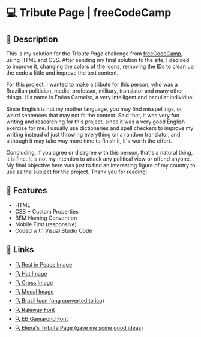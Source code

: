 # 💻 Tribute Page | freeCodeCamp

## 📖 Description

This is my solution for the *Tribute Page* challenge from [freeCodeCamp](https://www.freecodecamp.org/), using HTML and CSS. After sending my final solution to the site, I decided to improve it, changing the colors of the icons, removing the IDs to clean up the code a little and improve the text content.

For this project, I wanted to make a tribute for this person, who was a Brazilian politician, medic, professor, military, translator and many other things. His name is Enéas Carneiro, a very intelligent and peculiar individual.

Since English is not my mother language, you may find misspellings, or weird sentences that may not fit the context. Said that, it was very fun writing and researching for this project, since it was a very good English exercise for me. I usually use dictionaries and spell checkers to improve my writing instead of just throwing everything on a random translator, and, although it may take way more time to finish it, it's worth the effort.

Concluding, if you agree or disagree with this person, that's a natural thing, it is fine. It is not my intention to attack any political view or offend anyone. My final objective here was just to find an interesting figure of my country to use as the subject for the project. Thank you for reading!

## 🔨 Features

* HTML
* CSS + Custom Properties
* BEM Naming Convention
* Mobile First (responsive)
* Coded with Visual Studio Code

## 🔗 Links

* [🔍 Rest in Peace Image](http://www.clker.com/clipart-rest-in-peace-wings.html)
* [🔍 Hat Image](https://www.svgrepo.com/svg/416223/basic-education-ui)
* [🔍 Cross Image](https://www.svgrepo.com/svg/310753/doctor)
* [🔍 Medal Image](https://www.svgrepo.com/svg/395115/medal-star)
* [🔍 Brazil Icon (png converted to ico)](https://www.flaticon.com/free-icons/brazil)
* [🔍 Raleway Font](https://fonts.google.com/specimen/Raleway?preview.text=Hello%20World&preview.text_type=custom)
* [🔍 EB Gamarond Font](https://fonts.google.com/specimen/EB+Garamond?preview.text=Hello%20World&preview.text_type=custom)
* [🔍 Elena's Tribute Page (gave me some good ideas)](https://elena-in-code.github.io/Tribute-page/)